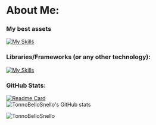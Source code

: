 # About Me:  
### My best assets
[![My Skills](https://skillicons.dev/icons?i=py,js,java,ts,html,css,cpp,php)](https://skillicons.dev)

### Libraries/Frameworks (or any other technology):

[![My Skills](https://skillicons.dev/icons?i=react,next,tailwind,svelte,rabbitmq,fastapi,flask,figma,git,maven,jenkins,npm,laravel,materialui,mysql,postgres,sqlite,nodejs,prisma,supabase)](https://skillicons.dev)

### GitHub Stats:
[![Readme Card](https://github-readme-stats.vercel.app/api/pin/?username=tonnobellosnello&repo=microrabbit&theme=github_dark)](https://github.com/tonnobellosnello/microrabbit)
<br>
![TonnoBelloSnello's GitHub stats](https://github-readme-stats.vercel.app/api?username=TonnoBelloSnello&show_icons=true&theme=github_dark)

<p align="left"> <img src="https://komarev.com/ghpvc/?username=TonnoBelloSnello&label=Profile%20views&color=0e75b6&style=flat" alt="TonnoBelloSnello" /> </p>
